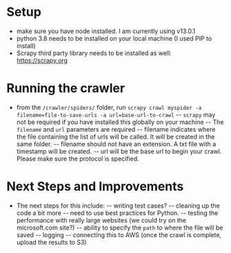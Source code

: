 # Setup

- make sure you have node installed. I am currently using v13.0.1
- python 3.8 needs to be installed on your local machine (I used PIP to install)
- Scrapy third party library needs to be installed as well: https://scrapy.org

# Running the crawler

- from the `/crawler/spiders/` folder, run `scrapy crawl myspider -a filename=file-to-save-urls -a url=base-url-to-crawl`
  -- `scrapy` may not be required if you have installed this globally on your machine
  -- The `filename` and `url` parameters are required
  -- filename indicates where the file containing the list of urls will be called. It will be created in the same folder.
  -- filename should not have an extension. A txt file with a timestamp will be created.
  -- url will be the base url to begin your crawl. Please make sure the protocol is specified.

# Next Steps and Improvements

- The next steps for this include:
  -- writing test cases?
  -- cleaning up the code a bit more
  -- need to use best practices for Python.
  -- testing the performance with really large websites (we could try on the microsoft.com site?)
  -- ability to specify the `path` to where the file will be saved
  -- logging
  -- connecting this to AWS (once the crawl is complete, upload the results to S3)
